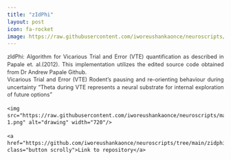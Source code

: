 ```yaml
---
title: "zIdPhi"
layout: post
icon: fa-rocket
image: https://raw.githubusercontent.com/iworeushankaonce/neuroscripts/main/zidphi/image-1.png
---
```

<p style="font-size: 90%; text-align: justify; color:#303030; line-height: 1.4;"> 
    zIdPhi: Algorithm for Vicarious Trial and Error (VTE) quantification as described in Papale et. al.(2012). This implementation utilizes the edited source code obtained from Dr Andrew Papale Github.
    <br>
    Vicarious Trial and Error (VTE)
Rodent’s pausing and re-orienting behaviour during uncertainty
“Theta during VTE represents a neural substrate for internal exploration of future options” 
    
    <img src="https://raw.githubusercontent.com/iworeushankaonce/neuroscripts/main/zidphi/image-1.png" alt="drawing" width="720"/>

    <a href="https://github.com/iworeushankaonce/neuroscripts/tree/main/zidphi" class="button scrolly">Link to repository</a>
</p>